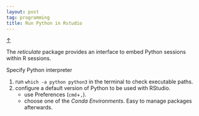 ```yaml
---
layout: post
tag: programming
title: Run Python in Rstudio
---
```


<a class="top-link hide" href="#" id="js-top">↑</a>


The *reticulate* package provides an interface to embed Python sessions within R sessions.

Specify Python interpreter

1. run `which -a python python3` in the terminal to check executable paths.
2. configure a default version of Python to be used with RStudio.
   - use Preferences (`cmd`+`,`).
   - choose one of the *Conda Environments*. Easy to manage packages afterwards.